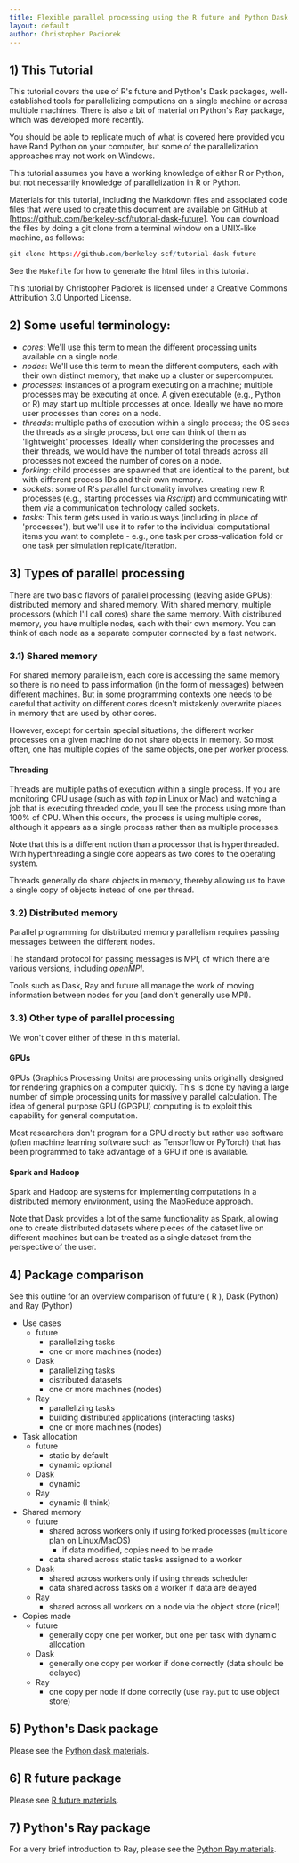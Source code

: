 ```yaml
---
title: Flexible parallel processing using the R future and Python Dask packages
layout: default
author: Christopher Paciorek
---
```


## 1) This Tutorial

This tutorial covers the use of R's future and Python's Dask packages, well-established tools for parallelizing computions on a single machine or across multiple machines. There is also a bit of material on Python's Ray package, which was developed more recently.

You should be able to replicate much of what is covered here provided you have Rand Python on your computer, but some of the parallelization approaches may not work on Windows.

This tutorial assumes you have a working knowledge of either R or Python, but not necessarily knowledge of parallelization in R or Python.

Materials for this tutorial, including the Markdown files and associated code files that were used to create this document are available on GitHub at [https://github.com/berkeley-scf/tutorial-dask-future].  You can download the files by doing a git clone from a terminal window on a UNIX-like machine, as follows:

```r
git clone https://github.com/berkeley-scf/tutorial-dask-future
```

See the `Makefile` for how to generate the html files in this tutorial.

This tutorial by Christopher Paciorek is licensed under a Creative Commons Attribution 3.0 Unported License.

## 2) Some useful terminology:

  - *cores*: We'll use this term to mean the different processing
units available on a single node.
  - *nodes*: We'll use this term to mean the different computers,
each with their own distinct memory, that make up a cluster or supercomputer.
  - *processes*: instances of a program executing on a machine; multiple
processes may be executing at once. A given executable (e.g., Python or R) may start up multiple
processes at once. Ideally we have no more user processes than cores on
a node.
  - *threads*: multiple paths of execution within a single process;
the OS sees the threads as a single process, but one can think of
them as 'lightweight' processes. Ideally when considering the processes
and their threads, we would have the number of total threads across
all processes not exceed the number of cores on a node.
  - *forking*: child processes are spawned that are identical to
the parent, but with different process IDs and their own memory.
  - *sockets*: some of R's parallel functionality involves creating
new R processes (e.g., starting processes via *Rscript*) and
communicating with them via a communication technology called sockets.
  - *tasks*: This term gets used in various ways (including in place of 'processes'), but we'll use it to
refer to the individual computational items you want to complete - e.g.,
one task per cross-validation fold or one task per simulation replicate/iteration.

## 3) Types of parallel processing

There are two basic flavors of parallel processing (leaving aside
GPUs): distributed memory and shared memory. With shared memory, multiple
processors (which I'll call cores) share the same memory. With distributed
memory, you have multiple nodes, each with their own memory. You can
think of each node as a separate computer connected by a fast network. 


### 3.1) Shared memory

For shared memory parallelism, each core is accessing the same memory
so there is no need to pass information (in the form of messages)
between different machines. But in some programming contexts one needs
to be careful that activity on different cores doesn't mistakenly
overwrite places in memory that are used by other cores.

However, except for certain special situations, the different worker processes on a given machine do not share objects in memory. So most often, one has multiple copies of the same objects, one per worker process. 

#### Threading

Threads are multiple paths of execution within a single process. If you are monitoring CPU
usage (such as with *top* in Linux or Mac) and watching a job that is executing threaded code, you'll
see the process using more than 100% of CPU. When this occurs, the
process is using multiple cores, although it appears as a single process
rather than as multiple processes.

Note that this is a different notion than a processor that is hyperthreaded. With hyperthreading a single core appears as two cores to the operating system.

Threads generally do share objects in memory, thereby allowing us to have a single copy of objects instead of one per thread. 

### 3.2) Distributed memory

Parallel programming for distributed memory parallelism requires passing
messages between the different nodes. 

The standard protocol for passing messages is MPI, of which there are various versions, including *openMPI*.

Tools such as Dask, Ray and future all manage the work of moving information between nodes for you (and don't generally use MPI). 

### 3.3) Other type of parallel processing

We won't cover either of these in this material.

#### GPUs

GPUs (Graphics Processing Units) are processing units originally designed
for rendering graphics on a computer quickly. This is done by having
a large number of simple processing units for massively parallel calculation.
The idea of general purpose GPU (GPGPU) computing is to exploit this
capability for general computation. 

Most researchers don't program for a GPU directly but rather use software (often machine learning software such as Tensorflow or PyTorch) that has been programmed to take advantage of a GPU if one is available.

#### Spark and Hadoop

Spark and Hadoop are systems for implementing computations in a distributed
memory environment, using the MapReduce approach.

Note that Dask provides a lot of the same functionality as Spark, allowing one to create distributed datasets where pieces of the dataset live on different machines but can be treated as a single dataset from the perspective of the user.

## 4) Package comparison

See this outline for an overview comparison of future ( R ), Dask (Python) and Ray (Python)

 - Use cases
    - future
        - parallelizing tasks
        - one or more machines (nodes)
    - Dask
        - parallelizing tasks
        - distributed datasets
        - one or more machines (nodes)
    - Ray
        - parallelizing tasks
        - building distributed applications (interacting tasks)
        - one or more machines (nodes)
 - Task allocation
    - future
        - static by default
        - dynamic optional
    - Dask
        - dynamic
    - Ray
        - dynamic (I think)
 - Shared memory
    - future
        - shared across workers only if using forked processes (`multicore` plan on Linux/MacOS)
             - if data modified, copies need to be made
        - data shared across static tasks assigned to a worker
    - Dask
        - shared across workers only if using `threads` scheduler
        - data shared across tasks on a worker if data are delayed
    - Ray
        - shared across all workers on a node via the object store (nice!)
 - Copies made
    - future
        - generally copy one per worker, but one per task with dynamic allocation
    - Dask
        - generally one copy per worker if done correctly (data should be delayed)
    - Ray
        - one copy per node if done correctly (use `ray.put` to use object store)


## 5) Python's Dask package

Please see the [Python dask materials](python-dask).

## 6) R future package

Please see [R future materials](R-future).

## 7) Python's Ray package

For a very brief introduction to Ray, please see the [Python Ray materials](python-ray).


